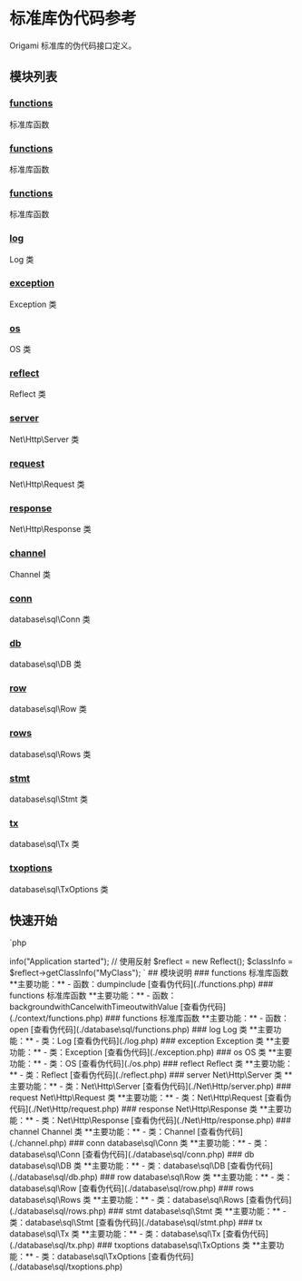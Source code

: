 # 标准库伪代码参考

Origami 标准库的伪代码接口定义。

## 模块列表


### [functions](./functions.php)

标准库函数


### [functions](./context/functions.php)

标准库函数


### [functions](./database\sql/functions.php)

标准库函数


### [log](./log.php)

Log 类


### [exception](./exception.php)

Exception 类


### [os](./os.php)

OS 类


### [reflect](./reflect.php)

Reflect 类


### [server](./Net\Http/server.php)

Net\Http\Server 类


### [request](./Net\Http/request.php)

Net\Http\Request 类


### [response](./Net\Http/response.php)

Net\Http\Response 类


### [channel](./channel.php)

Channel 类


### [conn](./database\sql/conn.php)

database\sql\Conn 类


### [db](./database\sql/db.php)

database\sql\DB 类


### [row](./database\sql/row.php)

database\sql\Row 类


### [rows](./database\sql/rows.php)

database\sql\Rows 类


### [stmt](./database\sql/stmt.php)

database\sql\Stmt 类


### [tx](./database\sql/tx.php)

database\sql\Tx 类


### [txoptions](./database\sql/txoptions.php)

database\sql\TxOptions 类



## 快速开始

`php
<?php
// 使用标准库函数
dump("Hello World");

// 使用标准库类
$log = new Log();
$log->info("Application started");

// 使用反射
$reflect = new Reflect();
$classInfo = $reflect->getClassInfo("MyClass");
`

## 模块说明


### functions

标准库函数

**主要功能：**

- 函数：dumpinclude



[查看伪代码](./functions.php)

### functions

标准库函数

**主要功能：**

- 函数：backgroundwithCancelwithTimeoutwithValue



[查看伪代码](./context/functions.php)

### functions

标准库函数

**主要功能：**

- 函数：open



[查看伪代码](./database\sql/functions.php)

### log

Log 类

**主要功能：**


- 类：Log


[查看伪代码](./log.php)

### exception

Exception 类

**主要功能：**


- 类：Exception


[查看伪代码](./exception.php)

### os

OS 类

**主要功能：**


- 类：OS


[查看伪代码](./os.php)

### reflect

Reflect 类

**主要功能：**


- 类：Reflect


[查看伪代码](./reflect.php)

### server

Net\Http\Server 类

**主要功能：**


- 类：Net\Http\Server


[查看伪代码](./Net\Http/server.php)

### request

Net\Http\Request 类

**主要功能：**


- 类：Net\Http\Request


[查看伪代码](./Net\Http/request.php)

### response

Net\Http\Response 类

**主要功能：**


- 类：Net\Http\Response


[查看伪代码](./Net\Http/response.php)

### channel

Channel 类

**主要功能：**


- 类：Channel


[查看伪代码](./channel.php)

### conn

database\sql\Conn 类

**主要功能：**


- 类：database\sql\Conn


[查看伪代码](./database\sql/conn.php)

### db

database\sql\DB 类

**主要功能：**


- 类：database\sql\DB


[查看伪代码](./database\sql/db.php)

### row

database\sql\Row 类

**主要功能：**


- 类：database\sql\Row


[查看伪代码](./database\sql/row.php)

### rows

database\sql\Rows 类

**主要功能：**


- 类：database\sql\Rows


[查看伪代码](./database\sql/rows.php)

### stmt

database\sql\Stmt 类

**主要功能：**


- 类：database\sql\Stmt


[查看伪代码](./database\sql/stmt.php)

### tx

database\sql\Tx 类

**主要功能：**


- 类：database\sql\Tx


[查看伪代码](./database\sql/tx.php)

### txoptions

database\sql\TxOptions 类

**主要功能：**


- 类：database\sql\TxOptions


[查看伪代码](./database\sql/txoptions.php)

